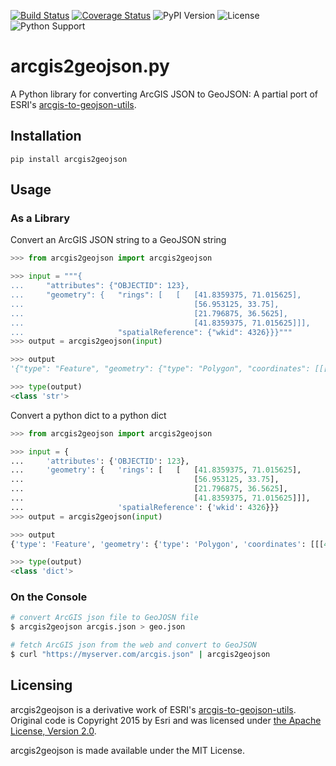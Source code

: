 [![Build Status](https://travis-ci.org/chris48s/arcgis2geojson.svg?branch=master)](https://travis-ci.org/chris48s/arcgis2geojson)
[![Coverage Status](https://coveralls.io/repos/github/chris48s/arcgis2geojson/badge.svg?branch=master)](https://coveralls.io/github/chris48s/arcgis2geojson?branch=master)
![PyPI Version](https://img.shields.io/pypi/v/arcgis2geojson.svg)
![License](https://img.shields.io/pypi/l/arcgis2geojson.svg)
![Python Support](https://img.shields.io/pypi/pyversions/arcgis2geojson.svg)

# arcgis2geojson.py
A Python library for converting ArcGIS JSON to GeoJSON: A partial port of ESRI's [arcgis-to-geojson-utils](https://github.com/Esri/arcgis-to-geojson-utils/).

## Installation
```
pip install arcgis2geojson
```

## Usage

### As a Library

Convert an ArcGIS JSON string to a GeoJSON string

```py
>>> from arcgis2geojson import arcgis2geojson

>>> input = """{
...     "attributes": {"OBJECTID": 123},
...     "geometry": {   "rings": [   [   [41.8359375, 71.015625],
...                                      [56.953125, 33.75],
...                                      [21.796875, 36.5625],
...                                      [41.8359375, 71.015625]]],
...                     "spatialReference": {"wkid": 4326}}}"""
>>> output = arcgis2geojson(input)

>>> output
'{"type": "Feature", "geometry": {"type": "Polygon", "coordinates": [[[41.8359375, 71.015625], [21.796875, 36.5625], [56.953125, 33.75], [41.8359375, 71.015625]]]}, "properties": {"OBJECTID": 123}, "id": 123}'

>>> type(output)
<class 'str'>
```

Convert a python dict to a python dict

```py
>>> from arcgis2geojson import arcgis2geojson

>>> input = {
...     'attributes': {'OBJECTID': 123},
...     'geometry': {   'rings': [   [   [41.8359375, 71.015625],
...                                      [56.953125, 33.75],
...                                      [21.796875, 36.5625],
...                                      [41.8359375, 71.015625]]],
...                     'spatialReference': {'wkid': 4326}}}
>>> output = arcgis2geojson(input)

>>> output
{'type': 'Feature', 'geometry': {'type': 'Polygon', 'coordinates': [[[41.8359375, 71.015625], [21.796875, 36.5625], [56.953125, 33.75], [41.8359375, 71.015625]]]}, 'properties': {'OBJECTID': 123}, 'id': 123}

>>> type(output)
<class 'dict'>
```

### On the Console

```sh
# convert ArcGIS json file to GeoJOSN file
$ arcgis2geojson arcgis.json > geo.json

# fetch ArcGIS json from the web and convert to GeoJSON
$ curl "https://myserver.com/arcgis.json" | arcgis2geojson
```


## Licensing

arcgis2geojson is a derivative work of ESRI's [arcgis-to-geojson-utils](https://github.com/Esri/arcgis-to-geojson-utils/). Original code is Copyright 2015 by Esri and was licensed under [the Apache License, Version 2.0](http://www.apache.org/licenses/LICENSE-2.0).

arcgis2geojson is made available under the MIT License.
